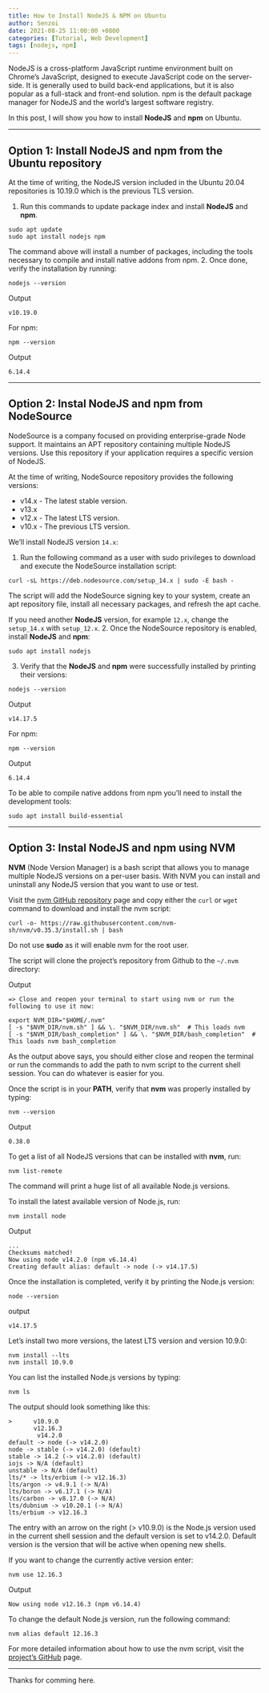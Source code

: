 ```yaml
---
title: How to Install NodeJS & NPM on Ubuntu
author: Senzoi
date: 2021-08-25 11:00:00 +0800
categories: [Tutorial, Web Development]
tags: [nodejs, npm]
---
```


NodeJS is a cross-platform JavaScript runtime environment built on Chrome’s JavaScript, designed to execute JavaScript code on the server-side. It is generally used to build back-end applications, but it is also popular as a full-stack and front-end solution. npm is the default package manager for NodeJS and the world’s largest software registry.

In this post, I will show you how to install **NodeJS** and **npm** on Ubuntu.

---

## Option 1: Install NodeJS and npm from the Ubuntu repository
At the time of writing, the NodeJS version included in the Ubuntu 20.04 repositories is 10.19.0 which is the previous TLS version.
1. Run this commands to update package index and install **NodeJS** and **npm**.
```terminal
sudo apt update
sudo apt install nodejs npm
```
The command above will install a number of packages, including the tools necessary to compile and install native addons from npm.
2. Once done, verify the installation by running:
```terminal
nodejs --version
```
Output
```output
v10.19.0
```
For npm:
```terminal
npm --version
```
Output
```output
6.14.4
```

---

## Option 2: Instal NodeJS and npm from NodeSource

NodeSource is a company focused on providing enterprise-grade Node support. It maintains an APT repository containing multiple NodeJS versions. Use this repository if your application requires a specific version of NodeJS.

At the time of writing, NodeSource repository provides the following versions:
- v14.x - The latest stable version.
- v13.x
- v12.x - The latest LTS version.
- v10.x - The previous LTS version.

We’ll install NodeJS version `14.x`:

1. Run the following command as a user with sudo privileges to download and execute the NodeSource installation script:
```terminal
curl -sL https://deb.nodesource.com/setup_14.x | sudo -E bash -
```
The script will add the NodeSource signing key to your system, create an apt repository file, install all necessary packages, and refresh the apt cache.

If you need another **NodeJS** version, for example `12.x`, change the `setup_14.x` with `setup_12.x`.
2. Once the NodeSource repository is enabled, install **NodeJS** and **npm**:
```terminal
sudo apt install nodejs
```
3. Verify that the **NodeJS** and **npm** were successfully installed by printing their versions:
```terminal
nodejs --version
```
Output
```output
v14.17.5
```
For npm:
```terminal
npm --version
```
Output
```output
6.14.4
```

To be able to compile native addons from npm you’ll need to install the development tools:
```terminal
sudo apt install build-essential
```

---

## Option 3: Instal NodeJS and npm using NVM

**NVM** (Node Version Manager) is a bash script that allows you to manage multiple NodeJS versions on a per-user basis. With NVM you can install and uninstall any NodeJS version that you want to use or test.

Visit the [nvm GitHub repository](https://github.com/nvm-sh/nvm#installing-and-updating) page and copy either the `curl` or `wget` command to download and install the nvm script:
```terminal
curl -o- https://raw.githubusercontent.com/nvm-sh/nvm/v0.35.3/install.sh | bash
```

Do not use **sudo** as it will enable nvm for the root user.

The script will clone the project’s repository from Github to the `~/.nvm` directory:

Output
```terminal
=> Close and reopen your terminal to start using nvm or run the following to use it now:

export NVM_DIR="$HOME/.nvm"
[ -s "$NVM_DIR/nvm.sh" ] && \. "$NVM_DIR/nvm.sh"  # This loads nvm
[ -s "$NVM_DIR/bash_completion" ] && \. "$NVM_DIR/bash_completion"  # This loads nvm bash_completion
```
As the output above says, you should either close and reopen the terminal or run the commands to add the path to nvm script to the current shell session. You can do whatever is easier for you.

Once the script is in your **PATH**, verify that **nvm** was properly installed by typing:
```terminal
nvm --version
```
Output
```output
0.38.0
```
To get a list of all NodeJS versions that can be installed with **nvm**, run:
```terminal
nvm list-remote
```
The command will print a huge list of all available Node.js versions.

To install the latest available version of Node.js, run:
```terminal
nvm install node
```
Output
```output
...
Checksums matched!
Now using node v14.2.0 (npm v6.14.4)
Creating default alias: default -> node (-> v14.17.5)
```
Once the installation is completed, verify it by printing the Node.js version:
```terminal
node --version
```
output
```output
v14.17.5
```

Let’s install two more versions, the latest LTS version and version 10.9.0:
```terminal
nvm install --lts
nvm install 10.9.0
```

You can list the installed Node.js versions by typing:
```terminal
nvm ls
```

The output should look something like this:
```output
>      v10.9.0
       v12.16.3
        v14.2.0
default -> node (-> v14.2.0)
node -> stable (-> v14.2.0) (default)
stable -> 14.2 (-> v14.2.0) (default)
iojs -> N/A (default)
unstable -> N/A (default)
lts/* -> lts/erbium (-> v12.16.3)
lts/argon -> v4.9.1 (-> N/A)
lts/boron -> v6.17.1 (-> N/A)
lts/carbon -> v8.17.0 (-> N/A)
lts/dubnium -> v10.20.1 (-> N/A)
lts/erbium -> v12.16.3
```
The entry with an arrow on the right (> v10.9.0) is the Node.js version used in the current shell session and the default version is set to v14.2.0. Default version is the version that will be active when opening new shells.

If you want to change the currently active version enter:
```terminal
nvm use 12.16.3
```
Output
```output
Now using node v12.16.3 (npm v6.14.4)
```

To change the default Node.js version, run the following command:
```terminal
nvm alias default 12.16.3
```

For more detailed information about how to use the nvm script, visit the [project’s GitHub](https://github.com/nvm-sh/) page.

---

Thanks for comming here.